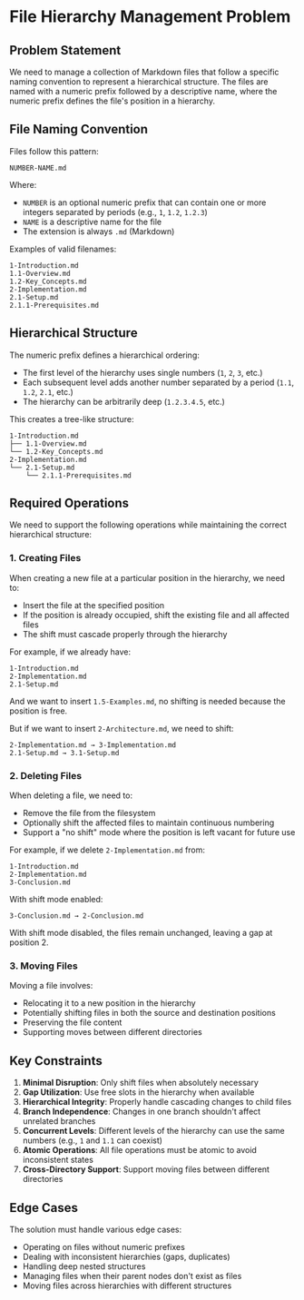 # File Hierarchy Management Problem

## Problem Statement

We need to manage a collection of Markdown files that follow a specific naming convention to represent a hierarchical structure. The files are named with a numeric prefix followed by a descriptive name, where the numeric prefix defines the file's position in a hierarchy.

## File Naming Convention

Files follow this pattern:

```
NUMBER-NAME.md
```

Where:

- `NUMBER` is an optional numeric prefix that can contain one or more integers separated by periods (e.g., `1`, `1.2`, `1.2.3`)
- `NAME` is a descriptive name for the file
- The extension is always `.md` (Markdown)

Examples of valid filenames:

```
1-Introduction.md
1.1-Overview.md
1.2-Key_Concepts.md
2-Implementation.md
2.1-Setup.md
2.1.1-Prerequisites.md
```

## Hierarchical Structure

The numeric prefix defines a hierarchical ordering:

- The first level of the hierarchy uses single numbers (`1`, `2`, `3`, etc.)
- Each subsequent level adds another number separated by a period (`1.1`, `1.2`, `2.1`, etc.)
- The hierarchy can be arbitrarily deep (`1.2.3.4.5`, etc.)

This creates a tree-like structure:

```
1-Introduction.md
├── 1.1-Overview.md
└── 1.2-Key_Concepts.md
2-Implementation.md
└── 2.1-Setup.md
    └── 2.1.1-Prerequisites.md
```

## Required Operations

We need to support the following operations while maintaining the correct hierarchical structure:

### 1. Creating Files

When creating a new file at a particular position in the hierarchy, we need to:

- Insert the file at the specified position
- If the position is already occupied, shift the existing file and all affected files
- The shift must cascade properly through the hierarchy

For example, if we already have:

```
1-Introduction.md
2-Implementation.md
2.1-Setup.md
```

And we want to insert `1.5-Examples.md`, no shifting is needed because the position is free.

But if we want to insert `2-Architecture.md`, we need to shift:

```
2-Implementation.md → 3-Implementation.md
2.1-Setup.md → 3.1-Setup.md
```

### 2. Deleting Files

When deleting a file, we need to:

- Remove the file from the filesystem
- Optionally shift the affected files to maintain continuous numbering
- Support a "no shift" mode where the position is left vacant for future use

For example, if we delete `2-Implementation.md` from:

```
1-Introduction.md
2-Implementation.md
3-Conclusion.md
```

With shift mode enabled:

```
3-Conclusion.md → 2-Conclusion.md
```

With shift mode disabled, the files remain unchanged, leaving a gap at position 2.

### 3. Moving Files

Moving a file involves:

- Relocating it to a new position in the hierarchy
- Potentially shifting files in both the source and destination positions
- Preserving the file content
- Supporting moves between different directories

## Key Constraints

1. **Minimal Disruption**: Only shift files when absolutely necessary
2. **Gap Utilization**: Use free slots in the hierarchy when available
3. **Hierarchical Integrity**: Properly handle cascading changes to child files
4. **Branch Independence**: Changes in one branch shouldn't affect unrelated branches
5. **Concurrent Levels**: Different levels of the hierarchy can use the same numbers (e.g., `1` and `1.1` can coexist)
6. **Atomic Operations**: All file operations must be atomic to avoid inconsistent states
7. **Cross-Directory Support**: Support moving files between different directories

## Edge Cases

The solution must handle various edge cases:

- Operating on files without numeric prefixes
- Dealing with inconsistent hierarchies (gaps, duplicates)
- Handling deep nested structures
- Managing files when their parent nodes don't exist as files
- Moving files across hierarchies with different structures
